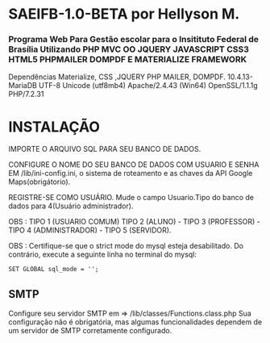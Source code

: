 # SAEIFB-1.0-BETA por Hellyson M.

### Programa Web Para Gestão escolar para o Insitituto Federal de Brasília Utilizando PHP MVC OO JQUERY JAVASCRIPT CSS3 HTML5 PHPMAILER DOMPDF E MATERIALIZE FRAMEWORK
Dependências Materialize, CSS ,JQUERY PHP MAILER, DOMPDF.
10.4.13-MariaDB UTF-8 Unicode (utf8mb4)
Apache/2.4.43 (Win64) OpenSSL/1.1.1g PHP/7.2.31

# INSTALAÇÃO 

IMPORTE O ARQUIVO SQL PARA SEU BANCO DE DADOS.

CONFIGURE O NOME DO SEU BANCO DE DADOS COM USUARIO E SENHA EM /lib/ini-config.ini, o sistema de roteamento e as chaves da API Google Maps(obrigátorio).

REGISTRE-SE COMO USUÁRIO. Mude o campo Usuario.Tipo do banco de dados para 4(Usuário administrador). 

OBS : TIPO 1 (USUARIO COMUM) TIPO 2 (ALUNO) - TIPO 3 (PROFESSOR) - TIPO 4 (ADMINISTRADOR) - TIPO 5 (SERVIDOR).

OBS : Certifique-se que o strict mode do mysql esteja desabilitado.
Do contrário, execute a seguinte linha no terminal do mysql:
```
SET GLOBAL sql_mode = '';

```
## SMTP

Configure seu servidor SMTP em => /lib/classes/Functions.class.php
Sua configuração não é obrigatória, mas algumas funcionalidades dependem de um servidor de SMTP corretamente configurado.
